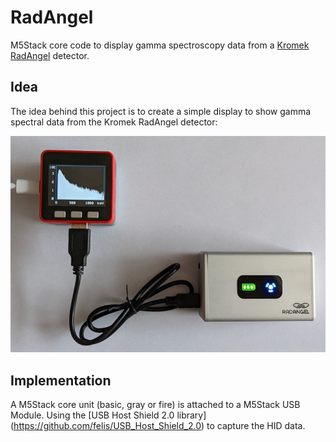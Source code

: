 # RadAngel
M5Stack core code to display gamma spectroscopy data from a [Kromek](https://www.kromek.com/) [RadAngel](https://www.kromek.com/news/radangel-czt-based-gamma-ray-detector-now-in-stock/) detector.

## Idea
The idea behind this project is to create a simple display to show gamma spectral data from the Kromek RadAngel detector:

![hello](https://github.com/stoeckli/RadAngel/blob/master/RadAngel%20Display.jpg)

## Implementation
A M5Stack core unit (basic, gray or fire) is attached to a M5Stack USB Module. Using the [USB Host Shield 2.0 library] (https://github.com/felis/USB_Host_Shield_2.0) to capture the HID data.

